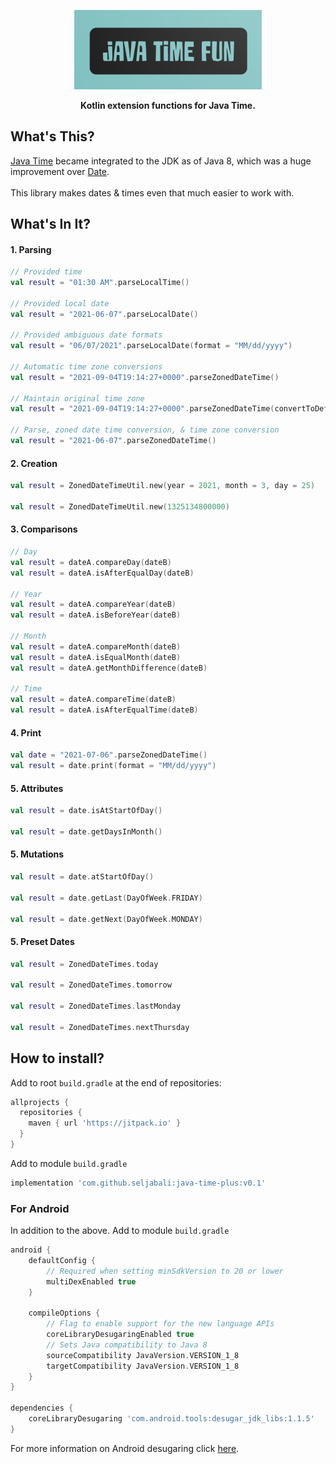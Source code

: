 <p align="center" >
  <img src="screenshots/logo.png" width=300px alt="SwiftDate" title="SwiftDate">
</p>

<p align="center"><strong>Kotlin extension functions for Java Time.</strong></p>

## What's This?
[Java Time](https://docs.oracle.com/javase/8/docs/api/java/time/package-summary.html) became integrated to the JDK as of Java 8, which was a huge improvement over [Date](https://docs.oracle.com/javase/8/docs/api/java/sql/Date.html). <br><br>
This library makes dates & times even that much easier to work with. 

## What's In It?
#### 1. Parsing
```kotlin
// Provided time
val result = "01:30 AM".parseLocalTime()

// Provided local date
val result = "2021-06-07".parseLocalDate()

// Provided ambiguous date formats
val result = "06/07/2021".parseLocalDate(format = "MM/dd/yyyy")

// Automatic time zone conversions
val result = "2021-09-04T19:14:27+0000".parseZonedDateTime()

// Maintain original time zone
val result = "2021-09-04T19:14:27+0000".parseZonedDateTime(convertToDefaultTimeZone = false)

// Parse, zoned date time conversion, & time zone conversion
val result = "2021-06-07".parseZonedDateTime()
```
#### 2. Creation
```kotlin
val result = ZonedDateTimeUtil.new(year = 2021, month = 3, day = 25)

val result = ZonedDateTimeUtil.new(1325134800000)
```

#### 3. Comparisons
```kotlin
// Day
val result = dateA.compareDay(dateB)
val result = dateA.isAfterEqualDay(dateB)

// Year
val result = dateA.compareYear(dateB)
val result = dateA.isBeforeYear(dateB)

// Month
val result = dateA.compareMonth(dateB)
val result = dateA.isEqualMonth(dateB)
val result = dateA.getMonthDifference(dateB)

// Time
val result = dateA.compareTime(dateB)
val result = dateA.isAfterEqualTime(dateB)
```

#### 4. Print
```kotlin
val date = "2021-07-06".parseZonedDateTime()
val result = date.print(format = "MM/dd/yyyy")
```

#### 5. Attributes
```kotlin
val result = date.isAtStartOfDay()

val result = date.getDaysInMonth()
```

#### 5. Mutations
```kotlin
val result = date.atStartOfDay()

val result = date.getLast(DayOfWeek.FRIDAY)

val result = date.getNext(DayOfWeek.MONDAY)
```

#### 5. Preset Dates
```kotlin
val result = ZonedDateTimes.today

val result = ZonedDateTimes.tomorrow

val result = ZonedDateTimes.lastMonday

val result = ZonedDateTimes.nextThursday
```

## How to install?
Add to root `build.gradle` at the end of repositories:
```gradle
allprojects {
  repositories {
    maven { url 'https://jitpack.io' }
  }
}
```
Add to module `build.gradle`
```gradle
implementation 'com.github.seljabali:java-time-plus:v0.1'
```
### For Android
In addition to the above. Add to module `build.gradle`
```gradle
android {
    defaultConfig {
        // Required when setting minSdkVersion to 20 or lower
        multiDexEnabled true
    }

    compileOptions {
        // Flag to enable support for the new language APIs
        coreLibraryDesugaringEnabled true
        // Sets Java compatibility to Java 8
        sourceCompatibility JavaVersion.VERSION_1_8
        targetCompatibility JavaVersion.VERSION_1_8
    }
}

dependencies {
    coreLibraryDesugaring 'com.android.tools:desugar_jdk_libs:1.1.5'
}
```
For more information on Android desugaring click [here](https://developer.android.com/studio/write/java8-support#library-desugaring).
